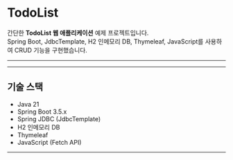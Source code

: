 # TodoList

간단한 **TodoList 웹 애플리케이션** 예제 프로젝트입니다.  
Spring Boot, JdbcTemplate, H2 인메모리 DB, Thymeleaf, JavaScript를 사용하여 CRUD 기능을 구현했습니다.

---

---

## 기술 스택

- Java 21
- Spring Boot 3.5.x
- Spring JDBC (JdbcTemplate)
- H2 인메모리 DB
- Thymeleaf
- JavaScript (Fetch API)

---
